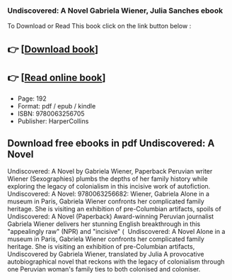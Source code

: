 ### Undiscovered: A Novel Gabriela Wiener, Julia Sanches ebook

To Download or Read This book click on the link button below :

## 👉  [**[Download book](http://get-pdfs.com/download.php?group=book&from=github.com&id=718066&lnk=1062 "Download book")**]

## 👉  [**[Read online book](http://get-pdfs.com/download.php?group=book&from=github.com&id=718066&lnk=1062 "Read online book")**]


* Page: 192
* Format: pdf / epub / kindle
* ISBN: 9780063256705
* Publisher: HarperCollins



## Download free ebooks in pdf Undiscovered: A Novel



 Undiscovered: A Novel by Gabriela Wiener, Paperback Peruvian writer Wiener (Sexographies) plumbs the depths of her family history while exploring the legacy of colonialism in this incisive work of autofiction.
 Undiscovered: A Novel: 9780063256682: Wiener, Gabriela Alone in a museum in Paris, Gabriela Wiener confronts her complicated family heritage. She is visiting an exhibition of pre-Columbian artifacts, spoils of 
 Undiscovered: A Novel (Paperback) Award-winning Peruvian journalist Gabriela Wiener delivers her stunning English breakthrough in this &quot;appealingly raw&quot; (NPR) and &quot;incisive&quot; ( 
 Undiscovered: A Novel Alone in a museum in Paris, Gabriela Wiener confronts her complicated family heritage. She is visiting an exhibition of pre-Columbian artifacts, 
 Undiscovered by Gabriela Wiener, translated by Julia A provocative autobiographical novel that reckons with the legacy of colonialism through one Peruvian woman&#039;s family ties to both colonised and coloniser.





